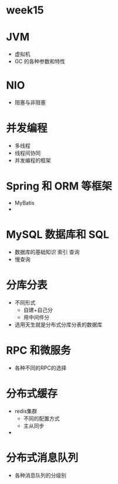 # week15

# JVM

- 虚拟机
- GC 的各种参数和特性

# NIO

- 阻塞与非阻塞

# 并发编程

- 多线程
- 线程间协同
- 并发编程的框架

# Spring 和 ORM 等框架

- MyBatis
- 

# MySQL 数据库和 SQL

- 数据库的基础知识 索引 查询
- 慢查询

# 分库分表

- 不同形式
    - 自建+自己分
    - 用中间件分
- 选用天生就是分布式分库分表的数据库

# RPC 和微服务

- 各种不同的RPC的选择

# 分布式缓存

- redis集群
    - 不同的配置方式
    - 主从同步
- 

# 分布式消息队列

- 各种消息队列的分级别
